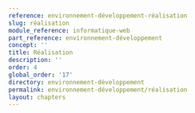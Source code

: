 ```yaml
---
reference: environnement-développement-réalisation
slug: réalisation
module_reference: informatique-web
part_reference: environnement-développement
concept: ''
title: Réalisation
description: ''
order: 4
global_order: '17'
directory: environnement-développement
permalink: environnement-développement/réalisation
layout: chapters
---
```

